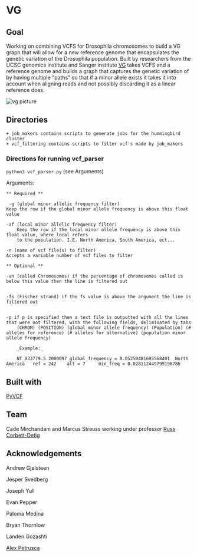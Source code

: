 # VG

## Goal
Working on combining VCFS for Drosophila chromosomes to build a VG graph that will allow for a new reference genome that encapsulates the genetic
variation of the Drosophila population. Built by researchers from the UCSC genomics institute and 
Sanger institute [VG](https://github.com/vgteam/vg)  takes VCFS and a reference genome and builds a graph that
captures the genetic variation of by having multiple "paths" so that if a minor allele exists it takes it
into account when aligning reads and not possibly discarding it as a linear reference does.

![vg picture](https://raw.githubusercontent.com/vgteam/vg/master/doc/figures/smallgraph.png)

## Directories
    + job_makers contains scripts to generate jobs for the hummingbird cluster
    + vcf_filtering contains scripts to filter vcf's made by job_makers
    
### Directions for running vcf_parser

`python3 vcf_parser.py` (see Arguments)


Arguments:

    ** Required **
    
     -g (global minor allelic frequency filter)  
    Keep the row if the global minor allele frequency is above this float value

    -af (local minor allelic frequency filter)
        Keep the row if the local minor allele frequency is above this float value, where local refers 
        to the population. I.E. North America, South America, ect...

    -n (name of vcf file(s) to filter)
    Accepts a variable number of vcf files to filter

    ** Optional **
    
    -an (called Chromosomes) if the percentage of chromosomes called is below this value then the line is filtered out
    
    
    -fs (Fischer strand) if the fs value is above the argument the line is filtered out
    
    
    -p if p is specified then a text file is outputted with all the lines that were not filtered, with the following fields, deliminated by tabs
        (CHROM) (POSITION) (global minor allele frequency) (Population) (# alleles for reference) (# alleles for alternative) (population minor allele frequency)
        
        _Example:_
        
        NT_033779.5	2000097	global_frequency = 0.05250481695568401	North America	ref = 242	 alt = 7	 min_freq = 0.028112449799196786

## Built with 

[PyVCF](https://pyvcf.readthedocs.io/en/latest/)

## Team

Cade Mirchandani and Marcus Strauss working under professor [Russ Corbett-Detig](https://corbett.ucsc.edu)

## Acknowledgements

Andrew Gjelsteen

Jesper Svedberg

Joseph Yull

Evan Pepper

Paloma Medina

Bryan Thornlow

Landen Gozashti

[Alex Petrusca](https://alexpetrusca.github.io)


